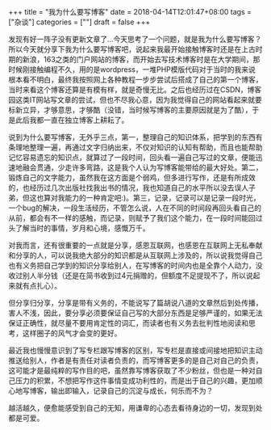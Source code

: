 +++
title = "我为什么要写博客"
date = 2018-04-14T12:01:47+08:00
tags = ["杂谈"]
categories = [""]
draft = false
+++

发现有好一阵子没有更新文章了…今天思考了一个问题，就是我为什么要写博客？所以今天就分享下我为什么要写博客吧，说起来我最开始接触博客时还是在上古时期的新浪，163之类的门户网站的博客，而开始去写技术博客时是在大学期间，那时候刚接触编程不久，用的是wordpress，一堆PHP模版代码对于当时的我来说根本看不明白，最终我按照网上各种教程一步步尝试后搭成了自己的第一个博客，当时来看这个博客还算是有模有样，就是奇慢无比。之后也经历过在CSDN，博客园这类IT网站写文章的尝试，但也不尽我心意，因为我觉得自己的网站看起来就要标新立异，才够意思，才够酷（没错，当时候写博客的主要原因就是为了酷），于是此后我都一直在独立博客上耕耘了。

说到为什么要写博客，无外乎三点，第一，整理自己的知识体系，把学到的东西有条理地整理一遍，再通过文字归纳出来，不仅对知识的认知有帮助，而且也能帮助记忆容易遗忘的知识点，就算过了一段时间，回头看一遍自己写过的文章，便能迅速地融会贯通，少走许多弯路，这是我个人认为写博客能带给的最大好处。第二，锻炼自己的文字能力，虽然我在这方面是个弱鸡，但多进行写作，还是有所成效的，也经历过几次出版社找我出书的情况，我也知道自己的水平所以没去误人子弟，但这也算对我能力的一种肯定吧:)。第三，记录，记录可以是记录一段时光，一个bug的解决，一段生活经历，不管怎么说，人在不同的时间段再回头看自己的从前，都会有不一样的感触，而记录，则赋予了我们这个能力，在一段时间能回过头了解当时的事情，岁月和心境，感慨万千。

对我而言，还有很重要的一点就是分享，感恩互联网，也感恩在互联网上无私奉献和分享的人，可以说我绝大部分的知识都是从互联网上涉及的，所以说我觉得自己也有义务把自己学到的知识分享给别人，在写博客的时间内也是全靠个人动力，没收过别人半分钱（还是在简书收到过4元捐赠的，但额度不足提现不了，所以说起来就有点扎心）。

但分享归分享，分享是带有义务的，不能说写了篇胡说八道的文章然后到处传播，害人不浅，因此，要分享必须要保证自己写的大部分东西是足够严谨的，如果无法保证正确性，就尽量不要用肯定性的词汇，而读者也有义务去批判性地阅读和思考，这样圈子的风气才会变的更好。

最近我也慢慢意识到了写专栏跟写博客的区别，写专栏是直接或间接地把知识主动推送给别人，作者是有责任对读者负责的，而写博客更多的是自己对自己的负责，这可能才是最纯粹的写作目的吧，虽然靠写博客获取了不少粉丝，但也是一种对自己压力的积累，不想把写作这件事情变成功利性的，而是出于自己的兴趣，更加顺心地写博客，输出即输入，记录自己的沉淀与成长，何乐而不为？

越活越久，便愈能感受到自己的无知，用谦卑的心态去看待身边的一切，发现到处都是可爱。

